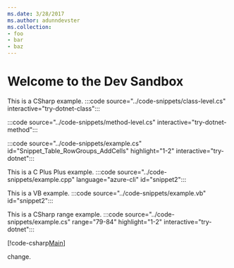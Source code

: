 ```yaml
---
ms.date: 3/28/2017
ms.author: adunndevster
ms.collection:
- foo
- bar
- baz
---
```

# Welcome to the Dev Sandbox

This is a CSharp example.
:::code source="../code-snippets/class-level.cs" interactive="try-dotnet-class":::

:::code source="../code-snippets/method-level.cs" interactive="try-dotnet-method":::

:::code source="../code-snippets/example.cs" id="Snippet_Table_RowGroups_AddCells" highlight="1-2" interactive="try-dotnet":::

This is a C Plus Plus example.
:::code source="../code-snippets/example.cpp" language="azure-cli" id="snippet2":::

This is a VB example.
:::code source="../code-snippets/example.vb" id="snippet2":::

This is a CSharp range example.
:::code source="../code-snippets/example.cs" range="79-84" highlight="1-2" interactive="try-dotnet":::

[!code-csharp[Main](~/samples-durable-functions/samples/csx/E2_CopyFileToBlob/run.csx)]

change.
